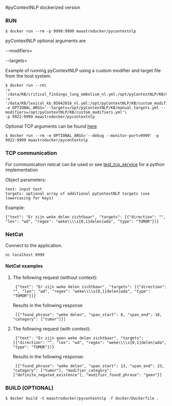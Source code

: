#pyContextNLP dockerized version

### RUN
    
    $ docker run --rm -p 9999:9999 maastrodocker/pycontextnlp
            
   pyContextNLP optional arguments are
   
   --modifiers=
   
   --targets=
      
   Example of running pyContextNLP using a custom modifier and target file from the host system.
    
    $ docker run --rm\
    -v '/data/KB/critical_findings_lung_embolism_nl.yml:/opt/pyContextNLP/KB/manual_targets.yml'\
    -v '/data/KB/lexical_kb_05042016_nl.yml:/opt/pyContextNLP/KB/custom_modifiers.yml'\
    -e OPTIONAL_ARGS='--targets=/opt/pyContextNLP/KB/manual_targets.yml --modifiers=/opt/pyContextNLP/KB/custom_modifiers.yml'\
    -p 9922:9999 maastrodocker/pycontextnlp

    
   Optional TCP arguments can be found [here](https://github.com/dturanski/springcloudstream)
    
    $ docker run --rm -e OPTIONAL_ARGS='--debug --monitor-port=9999' -p 9922:9999 maastrodocker/pycontextnlp

    
### TCP communication

For communication netcat can be used or see [test_tcp_service](tests/pyConTextNLP/test_tcp_service.py) for a python implementation

Object parameters:

    text: input text
    targets: optional array of additional pyContextNLP targets (use lowercasing for keys)

Example:

    {"text": "Er zijn weke delen zichtbaar", "targets": [{"direction": "", "lex": "wd", "regex": "weke\\\\s{0,1}delen|wda", "type": "TUMOR"}]}

### NetCat
    
Connect to the application.
    
    nc localhost 9999
    
#### NetCat examples
    
1. The following request (without context):    
    
        {"text": "Er zijn weke delen zichtbaar", "targets": [{"direction": "", "lex": "wd", "regex": "weke\\\\s{0,1}delen|wda", "type": "TUMOR"}]}
    Results in the following response

        [{"found_phrase": "weke delen", "span_start": 8, "span_end": 18, "category": ["tumor"]}]
    
2. The following request (with context):
        
        {"text": "Er zijn geen weke delen zichtbaar", "targets": [{"direction": "", "lex": "wd", "regex": "weke\\\\s{0,1}delen|wda", "type": "TUMOR"}]}
    Results in the following response:
        
        [{"found_phrase": "weke delen", "span_start": 13, "span_end": 23, "category": ["tumor"], "modifier_category": ["definite_negated_existence"], "modifier_found_phrase": "geen"}]


### BUILD (OPTIONAL)

    $ docker build -t maastrodocker/pycontextnlp -f docker/Dockerfile .
